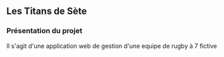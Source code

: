 ## Les Titans de Sète

### Présentation du projet

Il s'agit d'une application web de gestion d'une equipe de rugby à 7 fictive